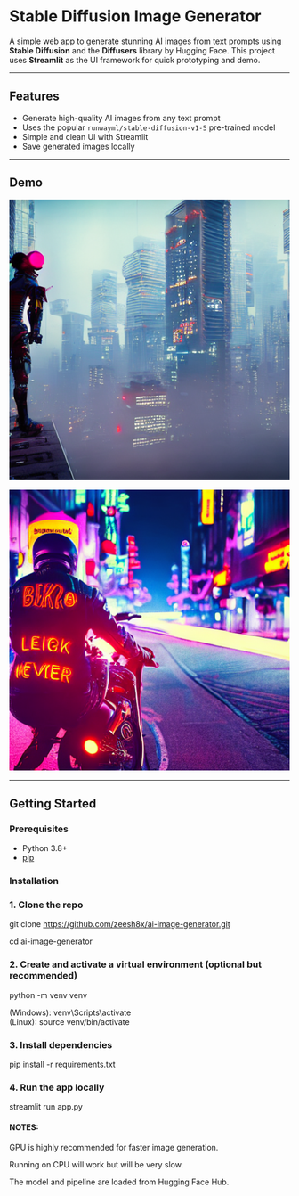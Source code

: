 # Stable Diffusion Image Generator

A simple web app to generate stunning AI images from text prompts using **Stable Diffusion** and the **Diffusers** library by Hugging Face. This project uses **Streamlit** as the UI framework for quick prototyping and demo.

---

## Features

- Generate high-quality AI images from any text prompt
- Uses the popular `runwayml/stable-diffusion-v1-5` pre-trained model
- Simple and clean UI with Streamlit
- Save generated images locally

---

## Demo

![Demo Screenshot](/sample_outputs/A_futuristic_samurai_standing_on_a_skyscraper_roof.png)  





![Demo Screenshot](/sample_outputs/cool_output.png)  

---

## Getting Started

### Prerequisites

- Python 3.8+
- [pip](https://pip.pypa.io/en/stable/installation/)

### Installation

### 1. Clone the repo  
   
   git clone https://github.com/zeesh8x/ai-image-generator.git
   
   cd ai-image-generator

### 2. Create and activate a virtual environment (optional but recommended)

  python -m venv venv
  
  (Windows): venv\Scripts\activate  
  (Linux): source venv/bin/activate

### 3. Install dependencies

   pip install -r requirements.txt

### 4. Run the app locally
  streamlit run app.py


#### NOTES:
GPU is highly recommended for faster image generation.

Running on CPU will work but will be very slow.

The model and pipeline are loaded from Hugging Face Hub.

